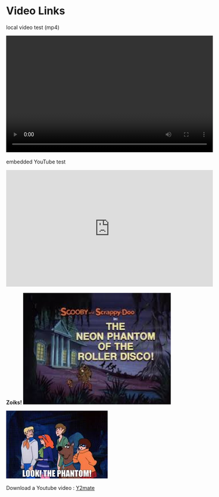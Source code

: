 # Video Links  


>



local video test (mp4)

<!---
<video controls="" autoplay="" name="media"><source src="./eraserhead_2.mp4" type="video/mp4">
</video>


<video width="320" height="240" controls>
  <source src="file:///D:/Users/TDogg/Desktop/Vue_Projects/worknotes/docs/eraserhead_2.mp4" type="video/mp4">
</video>
-->


<video width="560" height="315" controls>
  <source src="../assets/eraserhead_2.mp4" type="video/mp4">
</video>





embedded YouTube test 

<iframe width="560" height="315" src="https://www.youtube.com/embed/_XzGhc9mPVk" title="YouTube video player" frameborder="0" allow="accelerometer; autoplay; clipboard-write; encrypted-media; gyroscope; picture-in-picture" allowfullscreen></iframe>



<br>

**Zoiks!** 
<img src="../assets/ScoobyPhantomRollerDisco.jfif" alt="drawing" width="400"/>

![Tux, the Linux mascot](../assets/ScoobyPhantomLOOK.jfif)


Download a Youtube video : [Y2mate](https://y2mate.tools/en57gc)

<!--
<html> 
<body>

<div style="text-align:center"> 
  <button onclick="playPause()">Play/Pause</button> 
  <button onclick="makeBig()">Big</button>
  <button onclick="makeSmall()">Small</button>
  <button onclick="makeNormal()">Normal</button>
  <br><br>
  <video id="video1" width="420">
    <source src=".\eraserhead_2.mp4" type="video/mp4">
//    <source src="mov_bbb.ogg" type="video/ogg">
    Your browser does not support HTML video.
  </video>
</div> 

<script> 
var myVideo = document.getElementById("video1"); 

function playPause() { 
  if (myVideo.paused) 
    myVideo.play(); 
  else 
    myVideo.pause(); 
} 

function makeBig() { 
    myVideo.width = 560; 
} 

function makeSmall() { 
    myVideo.width = 320; 
} 

function makeNormal() { 
    myVideo.width = 420; 
} 
</script> 


-->






<!-- 
[![Less Than Jake — Scott Farcas Takes It On The Chin](https://img.youtube.com/vi/PYCxct2e0zI/0.jpg)](https://www.youtube.com/watch?v=PYCxct2e0zI)
-->





